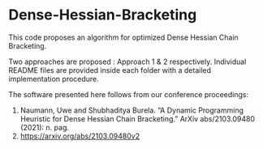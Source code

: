 # Dense-Hessian-Bracketing

This code proposes an algorithm for optimized Dense Hessian Chain Bracketing. 

Two approaches are proposed : Approach 1 & 2 respectively. Individual README files are provided inside each folder with a detailed implementation procedure. 

The software presented here follows from our conference proceedings:
1) Naumann, Uwe and Shubhaditya Burela. “A Dynamic Programming Heuristic for Dense Hessian Chain Bracketing.” ArXiv abs/2103.09480 (2021): n. pag.
2) https://arxiv.org/abs/2103.09480v2

